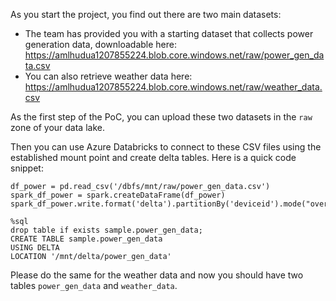 As you start the project, you find out there are two main datasets:

* The team has provided you with a starting dataset that collects power generation data, downloadable here: https://amlhudua1207855224.blob.core.windows.net/raw/power_gen_data.csv
* You can also retrieve weather data here: https://amlhudua1207855224.blob.core.windows.net/raw/weather_data.csv

As the first step of the PoC, you can upload these two datasets in the ```raw``` zone of your data lake.

Then you can use Azure Databricks to connect to these CSV files using the established mount point and create delta tables. Here is a quick code snippet:

```
df_power = pd.read_csv('/dbfs/mnt/raw/power_gen_data.csv')
spark_df_power = spark.createDataFrame(df_power)
spark_df_power.write.format('delta').partitionBy('deviceid').mode("overwrite").save('/mnt/delta/power_gen_data')

%sql
drop table if exists sample.power_gen_data;
CREATE TABLE sample.power_gen_data
USING DELTA
LOCATION '/mnt/delta/power_gen_data'

```

Please do the same for the weather data and now you should have two tables ```power_gen_data``` and ```weather_data```.
